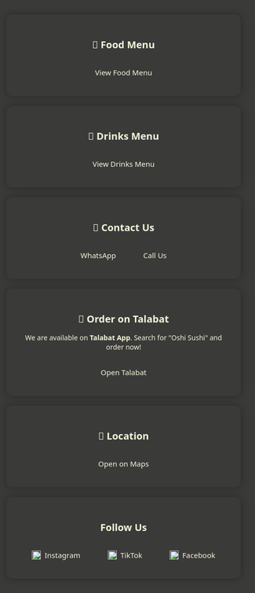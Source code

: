 <!DOCTYPE html>
<html lang="en">
<head>
  <meta charset="UTF-8" />
  <meta name="viewport" content="width=device-width, initial-scale=1.0, user-scalable=no" />
  <title></title>
  <style>
    * {
      box-sizing: border-box;
    }
    html, body {
      margin: 0;
      padding: 0;
      width: 100%;
      height: 100%;
      font-family: 'Segoe UI', Tahoma, Geneva, Verdana, sans-serif;
      background-color: #3a3a39;
      color: #f5f5dc;
      text-align: center;
    }
    body {
      overflow-x: hidden;
    }
    .header {
  background-image: url('https://i.postimg.cc/xTx3Q081/Untitled-2-01.png');
  background-color: #3a3a39;
  background-repeat: no-repeat;
  background-position: center center;
  background-size: 200px auto;
  background-color: #3a3a39;
  height: 160px;
  
  width: 100%;
}
    .section {
      background-color: #3a3a39;
      margin: 20px auto;
      padding: 20px;
      border-radius: 12px;
      max-width: 95%;
      width: 95%;
      box-shadow: 0 0 15px rgba(0, 0, 0, 0.3);
    }
    h2 {
      color: #f5f5dc;
      font-size: 20px;
      margin-bottom: 15px;
    }
    a.button {
      display: inline-flex;
      align-items: center;
      justify-content: center;
      gap: 8px;
      padding: 12px 20px;
      margin: 6px;
      background-color: #3a3a39;
      color: #f5f5dc;
      text-decoration: none;
      border-radius: 8px;
      font-size: 15px;
      transition: all 0.3s ease;
      flex-wrap: nowrap;
    }
    a.button:hover {
      background-color: #3a3a39;
    }
    a.button img {
      width: 18px;
      height: 18px;
    }
  </style>
</head>
<body>
  <div class="header" aria-hidden="true"></div>

  <div class="section">
    <h2>📄 Food Menu</h2>
    <a class="button" href="https://drive.google.com/file/d/1SndZcR7eCBOQ6hZtfWYMMTNboSFsdfkI/view" target="_blank">View Food Menu</a>
  </div>

  <div class="section">
    <h2>🥤 Drinks Menu</h2>
    <a class="button" href="https://drive.google.com/file/d/12mxQ94gGYojYrIMFp949rAEe4qHdLYlF/view" target="_blank">View Drinks Menu</a>
  </div>

  <div class="section">
    <h2>📱 Contact Us</h2>
    <a class="button" href="https://wa.me/201050990997" target="_blank">WhatsApp</a>
    <a class="button" href="tel:01050990997">Call Us</a>
  </div>

  <div class="section">
    <h2>🛵 Order on Talabat</h2>
    <p style="color: #f5f5dc; font-size: 14px;">We are available on <strong>Talabat App</strong>. Search for "Oshi Sushi" and order now!</p>
    <a class="button" href="https://www.talabat.com/egypt" target="_blank">Open Talabat</a>
  </div>

  <div class="section">
    <h2>📍 Location</h2>
    <a class="button" href="https://g.co/kgs/oVGmhry" target="_blank">Open on Maps</a>
  </div>

  <div class="section">
    <h2>Follow Us</h2>
    <a class="button" href="https://www.instagram.com/oshi.sushi.eg?igsh=ZDhhN3lkZDFkcXYw" target="_blank">
      <img src="https://cdn-icons-png.flaticon.com/512/2111/2111463.png" alt="Instagram" />Instagram
    </a>
    <a class="button" href="https://www.tiktok.com/@oshi.sushi.eg?_t=ZS-8xE8a3vlilt&amp;_r=1" target="_blank">
      <img src="https://cdn-icons-png.flaticon.com/512/3046/3046122.png" alt="TikTok" />TikTok
    </a>
    <a class="button" href="https://www.facebook.com/share/1GLm1aJWXZ/" target="_blank">
      <img src="https://cdn-icons-png.flaticon.com/512/733/733547.png" alt="Facebook" />Facebook
    </a>
  </div>
</body>
</html>
